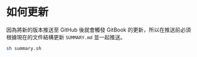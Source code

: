 # 如何更新

因為將新的版本推送至 GitHub 後就會觸發 GitBook 的更新，所以在推送前必須根據現在的文件結構更新 `SUMMARY.md` 並一起推送。

```bash
sh summary.sh
```
